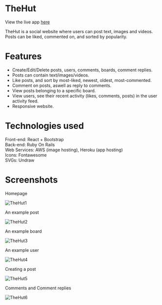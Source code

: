 # TheHut

View the live app <a href = "https://the-hut.herokuapp.com/" target="_blank">here</a>

TheHut is a social website where users can post text, images and videos. Posts can be liked, commented on, and sorted by popularity.

# Features
<ul>
  <li>
    Create/Edit/Delete posts, users, comments, boards, comment replies.
  </li>
  <li>
    Posts can contain text/images/videos.
  </li>
  <li>
    Like posts, and sort by most-liked, newest, oldest, most-commented.
  </li>
  <li>
    Comment on posts, aswell as reply to comments.
  </li>
  <li>
    View posts belonging to a specific board.
  </li>
  <li>
    View users, see their recent activity (likes, comments, posts) in the user activity feed.
  </li>
   <li>
     Responsive website.
  </li>
</ul>

# Technologies used
<div>
  Front-end: React + Bootstrap
</div>
<div>
  Back-end: Ruby On Rails
</div>
<div>
  Web Services: AWS (image hosting), Heroku (app hosting)
</div>
<div>
  Icons: Fontawesome
</div>
<div>
  SVGs: Undraw
</div>
  
# Screenshots
<div>Homepage</div>

![TheHut1](https://user-images.githubusercontent.com/28887182/135738062-a43618b4-243a-425b-a317-695b8ef4525f.PNG)

<div>An example post</div>

![TheHut2](https://user-images.githubusercontent.com/28887182/135738064-9f546ef9-6cda-425d-b511-a00207d7f7e0.PNG)

<div>An example board</div>

![TheHut3](https://user-images.githubusercontent.com/28887182/135738066-a1d5ef0d-6d79-480a-a250-2e0c501e9745.PNG)

<div>An example user</div>

![TheHut4](https://user-images.githubusercontent.com/28887182/135738067-1d2dba52-d85b-49b4-833b-b4b0a1cc74c1.PNG)

<div>Creating a post</div>

![TheHut5](https://user-images.githubusercontent.com/28887182/135738070-4a925d72-d685-4c8b-84f1-0c6402322f43.PNG)

<div>Comments and Comment replies</div>

![TheHut6](https://user-images.githubusercontent.com/28887182/135738073-256c3366-927a-41b5-86ab-def64f52ba66.PNG)

